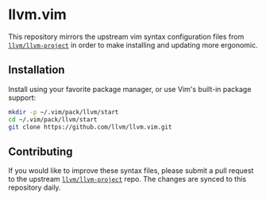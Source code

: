 # llvm.vim

This repository mirrors the upstream vim syntax configuration files from
[`llvm/llvm-project`](https://github.com/llvm/llvm-project) in order to
make installing and updating more ergonomic.

## Installation

Install using your favorite package manager, or use Vim's built-in
package support:

```sh
mkdir -p ~/.vim/pack/llvm/start
cd ~/.vim/pack/llvm/start
git clone https://github.com/llvm/llvm.vim.git
```

## Contributing

If you would like to improve these syntax files, please submit a pull
request to the upstream
[`llvm/llvm-project`](https://github.com/llvm/llvm-project) repo. The
changes are synced to this repository daily.
